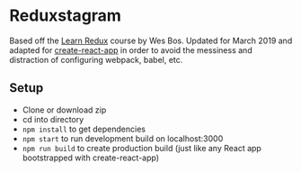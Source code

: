  # Reduxstagram 
 
 Based off the [Learn Redux](https://learnredux.com/) course by Wes Bos. Updated for March 2019 and 
 adapted for [create-react-app](https://facebook.github.io/create-react-app/) in order to avoid the 
 messiness and distraction of configuring webpack, babel, etc.

 ## Setup

 - Clone or download zip
 - cd into directory
 - `npm install` to get dependencies
 - `npm start` to run development build on localhost:3000
 - `npm run build` to create production build (just like any React app bootstrapped with create-react-app)